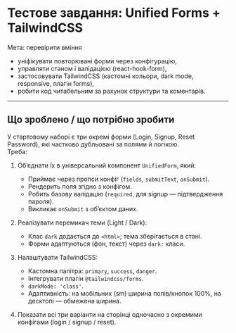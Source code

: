 # Тестове завдання: Unified Forms + TailwindCSS

Мета: перевірити вміння
- уніфікувати повторювані форми через конфігурацію,
- управляти станом і валідацією (react-hook-form),
- застосовувати TailwindCSS (кастомні кольори, dark mode, responsive, плагін forms),
- робити код читабельним за рахунок структури та коментарів.

---

## Що зроблено / що потрібно зробити

У стартовому наборі є три окремі форми (Login, Signup, Reset Password), які частково дубльовані за полями й логікою.  
Треба:

1. Об’єднати їх в універсальний компонент `UnifiedForm`, який:
   - Приймає через пропси конфіг (`fields`, `submitText`, `onSubmit`).
   - Рендерить поля згідно з конфігом.
   - Робить базову валідацію (`required`, для signup — підтвердження пароля).
   - Викликає `onSubmit` з об’єктом даних.

2. Реалізувати перемикач теми (Light / Dark):
   - Клас `dark` додається до `<html>`; тема зберігається в стані.
   - Форми адаптуються (фон, текст) через `dark:` класи.

3. Налаштувати TailwindCSS:
   - Кастомна палітра: `primary`, `success`, `danger`.
   - Інтегрувати плагін `@tailwindcss/forms`.
   - `darkMode: 'class'`.
   - Адаптивність: на мобільних (sm) ширина полів/кнопок 100%, на десктопі — обмежена ширина.

4. Показати всі три варіанти на сторінці одночасно з окремими конфігами (login / signup / reset).
